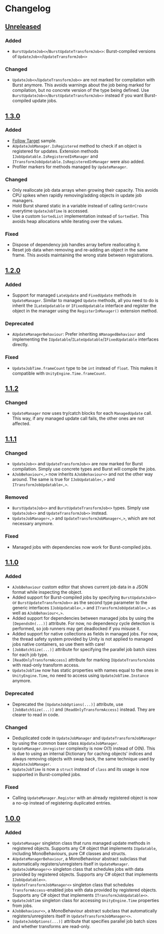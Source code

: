 # Changelog
## [Unreleased](https://github.com/gilzoide/unity-update-manager/compare/1.3.0...HEAD)
### Added
- `BurstUpdateJob<>`/`BurstUpdateTransformJob<>`: Burst-compiled versions of `UpdateJob<>`/`UpdateTransformJob<>`

### Changed
- `UpdateJob<>`/`UpdateTransformJob<>` are not marked for compilation with Burst anymore.
  This avoids warnings about the job being marked for compilation, but no concrete version of the type being defined.
  Use `BurstUpdateJob<>`/`BurstUpdateTransformJob<>` instead if you want Burst-compiled update jobs.


## [1.3.0](https://github.com/gilzoide/unity-update-manager/releases/tag/1.3.0)
### Added
- [Follow Target](Samples~/FollowTarget) sample.
- `AUpdateJobManager.IsRegistered` method to check if an object is registered for updates.
  Extension methods `IJobUpdatable.IsRegisteredInManager` and `ITransformJobUpdatable.IsRegisteredInManager` were also added.
- Profiler markers for methods managed by `UpdateManager`.

### Changed
- Only reallocate job data arrays when growing their capacity.
  This avoids CPU spikes when rapidly removing/adding objects in update job managers.
- Hold Burst shared static in a variable instead of calling `GetOrCreate` everytime `UpdateJobTime` is accessed.
- Use a custom `SortedList` implementation instead of `SortedSet`.
  This avoids heap allocations while iterating over the values.

### Fixed
- Dispose of dependency job handles array before reallocating it.
- Reset job data when removing and re-adding an object in the same frame.
  This avoids maintaining the wrong state between registrations.


## [1.2.0](https://github.com/gilzoide/unity-update-manager/releases/tag/1.2.0)
### Added
- Support for managed `LateUpdate` and `FixedUpdate` methods in `UpdateManager`.
  Similar to managed `Update` methods, all you need to do is inherit the `ILateUpdatable` or `IFixedUpdatable` interface and register the object in the manager using the `RegisterInManager()` extension method.

### Deprecated
- `AUpdateManagerBehaviour`: Prefer inheriting `AManagedBehaviour` and implementing the `IUpdatable`/`ILateUpdatable`/`IFixedUpdatable` interfaces directly.

### Fixed
- `UpdateJobTime.frameCount` type to be `int` instead of `float`.
  This makes it compatible with `UnityEngine.Time.frameCount`.


## [1.1.2](https://github.com/gilzoide/unity-update-manager/releases/tag/1.1.2)
### Changed
- `UpdateManager` now uses try/catch blocks for each `ManagedUpdate` call.
  This way, if any managed update call fails, the other ones are not affected.


## [1.1.1](https://github.com/gilzoide/unity-update-manager/releases/tag/1.1.1)
### Changed
- `UpdateJob<>` and `UpdateTransformJob<>` are now marked for Burst compilation.
  Simply use concrete types and Burst will compile the jobs.
- `AJobBehaviour<,>` now inherits `AJobBehaviour<>` and not the other way around.
  The same is true for `IJobUpdatable<,>` and `ITransformJobUpdatable<,>`.

### Removed
- `BurstUpdateJob<>` and `BurstUpdateTransformJob<>` types.
  Simply use `UpdateJob<>` and `UpdateTransformJob<>` instead.
- `UpdateJobManager<,>` and `UpdateTransformJobManager<,>`, which are not necessary anymore.

### Fixed
- Managed jobs with dependencies now work for Burst-compiled jobs.


## [1.1.0](https://github.com/gilzoide/unity-update-manager/releases/tag/1.1.0)
### Added
- `AJobBehaviour` custom editor that shows current job data in a JSON format while inspecting the object.
- Added support for Burst-compiled jobs by specifying `BurstUpdateJob<>` or `BurstUpdateTransformJob<>` as the second type parameter to the generic interfaces `IJobUpdatable<,>` and `ITransformJobUpdatable<,>` as well as `AJobBehaviour<,>`.
- Added support for dependencies between managed jobs by using the `[DependsOn(...)]` attribute.
  For now, no dependency cycle detection is performed, so job runners may get deadlocked if you misuse it.
- Added support for native collections as fields in managed jobs.
  For now, the thread safety system provided by Unity is not applied to managed jobs native containers, so use them with care!
- `[JobBatchSize(...)]` attribute for specifying the parallel job batch sizes for each job type.
- `[ReadOnlyTransformAccess]` attribute for marking `IUpdateTransformJob`s with read-only transform access.
- `UpdateJobTime` now has static properties with names equal to the ones in `UnityEngine.Time`, no need to access using `UpdateJobTime.Instance` anymore.

### Deprecated
- Deprecated the `[UpdateJobOptions(...)]` attribute, use `[JobBatchSize(...)]` and `[ReadOnlyTransformAccess]` instead.
  They are clearer to read in code.

### Changed
- Deduplicated code in `UpdateJobManager` and `UpdateTransformJobManager` by using the common base class `AUpdateJobManager`.
- `UpdateManager.Unregister` complexity is now O(1) instead of O(N).
  This is due to using an internal Dictionary for caching objects' indices and always removing objects with swap back, the same technique used by `AUpdateJobManager`.
- `UpdateJobTime` is now a `struct` instead of `class` and its usage is now supported in Burst-compiled jobs.

### Fixed
- Calling `UpdateManager.Register` with an already registered object is now a no-op instead of registering duplicated entries.


## [1.0.0](https://github.com/gilzoide/unity-update-manager/releases/tag/1.0.0)
### Added
- `UpdateManager` singleton class that runs managed update methods in registered objects.
  Supports any C# object that implements `IUpdatable`, including MonoBehaviours, pure C# classes and structs.
- `AUpdateManagerBehaviour`, a MonoBehaviour abstract subclass that automatically registers/unregisters itself in `UpdateManager`.
- `UpdateJobManager<>` singleton class that schedules jobs with data provided by registered objects.
  Supports any C# object that implements `IJobUpdatable<>`.
- `UpdateTransformJobManager<>` singleton class that schedules `TransformAccess`-enabled jobs with data provided by registered objects.
  Supports any C# object that implements `ITransformJobUpdatable<>`.
- `UpdateJobTime` singleton class for accessing `UnityEngine.Time` properties from jobs.
- `AJobBehaviour<>`, a MonoBehaviour abstract subclass that automatically registers/unregisters itself in `UpdateTransformJobManager<>`.
- `[UpdateJobOptions(...)]` attribute that specifies parallel job batch sizes and whether transforms are read-only.